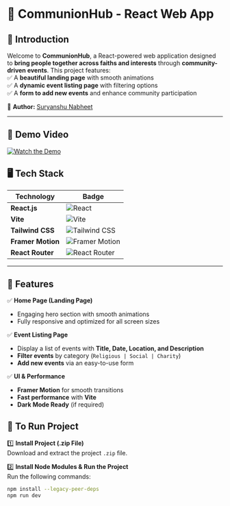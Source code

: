# 🚀 CommunionHub - React Web App

## 🌟 Introduction  
Welcome to **CommunionHub**, a React-powered web application designed to **bring people together across faiths and interests** through **community-driven events**. This project features:  
✅ A **beautiful landing page** with smooth animations  
✅ A **dynamic event listing page** with filtering options  
✅ A **form to add new events** and enhance community participation  

📌 **Author:** [Suryanshu Nabheet](https://github.com/Suryanshu-Nabheet)  

---

## 🎥 Demo Video  

[![Watch the Demo](https://img.youtube.com/vi/mAehhGMpyvQ/maxresdefault.jpg)](https://www.youtube.com/watch?v=mAehhGMpyvQ "Click to Play Video")



## 🖥️ Tech Stack  

| Technology  | Badge |
|------------|----------------------------------------------------|
| **React.js**  | <img src="https://img.shields.io/badge/React-61DAFB?style=for-the-badge&logo=react&logoColor=black" alt="React" /> |
| **Vite**  | <img src="https://img.shields.io/badge/Vite-646CFF?style=for-the-badge&logo=vite&logoColor=white" alt="Vite" /> |
| **Tailwind CSS**  | <img src="https://img.shields.io/badge/Tailwind_CSS-38B2AC?style=for-the-badge&logo=tailwind-css&logoColor=white" alt="Tailwind CSS" /> |
| **Framer Motion**  | <img src="https://img.shields.io/badge/Framer_Motion-0055FF?style=for-the-badge&logo=framer&logoColor=white" alt="Framer Motion" /> |
| **React Router**  | <img src="https://img.shields.io/badge/React_Router-CA4245?style=for-the-badge&logo=react-router&logoColor=white" alt="React Router" /> |
---

## 📌 Features  

✅ **Home Page (Landing Page)**  
- Engaging hero section with smooth animations  
- Fully responsive and optimized for all screen sizes  

✅ **Event Listing Page**  
- Display a list of events with **Title, Date, Location, and Description**  
- **Filter events** by category (`Religious | Social | Charity`)  
- **Add new events** via an easy-to-use form  

✅ **UI & Performance**  
- **Framer Motion** for smooth transitions  
- **Fast performance** with **Vite**  
- **Dark Mode Ready** (if required)  

## 🚀 To Run Project  

1️⃣ **Install Project (.zip File)**  
Download and extract the project `.zip` file.  

2️⃣ **Install Node Modules & Run the Project**  
Run the following commands:  
```sh
npm install --legacy-peer-deps
npm run dev
